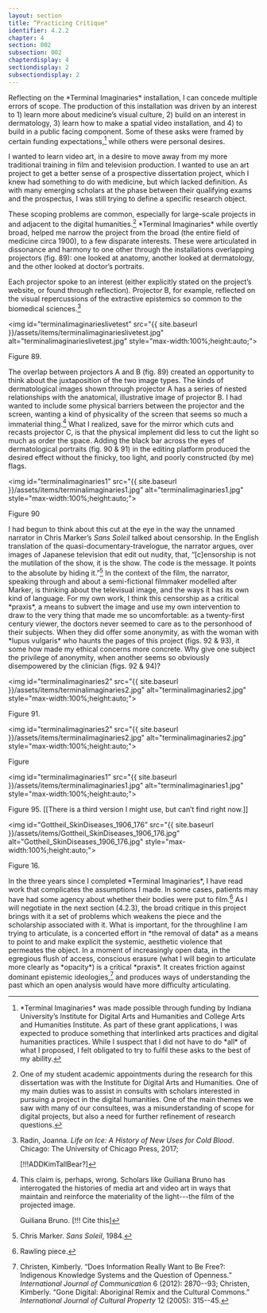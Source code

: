 ```yaml
---
layout: section
title: “Practicing Critique"
identifier: 4.2.2
chapter: 4
section: 002
subsection: 002
chapterdisplay: 4
sectiondisplay: 2
subsectiondisplay: 2
---
```


Reflecting on the \*Terminal Imaginaries\* installation, I can concede multiple errors of scope. The production of this installation was driven by an interest to 1) learn more about medicine’s visual culture, 2) build on an interest in dermatology, 3) learn how to make a spatial video installation, and 4) to build in a public facing component. Some of these asks were framed by certain funding expectations,[^fn1] while others were personal desires.

I wanted to learn video art, in a desire to move away from my more traditional training in film and television production. I wanted to use an art project to get a better sense of a prospective dissertation project, which I knew had something to do with medicine, but which lacked definition. As with many emerging scholars at the phase between their qualifying exams and the prospectus, I was still trying to define a specific research object.

These scoping problems are common, especially for large-scale projects in and adjacent to the digital humanities.[^fn2] \*Terminal Imaginaries\* while overtly broad, helped me narrow the project from the broad (the entire field of medicine circa 1900), to a few disparate interests. These were articulated in dissonance and harmony to one other through the installations overlapping projectors (fig. 89): one looked at anatomy, another looked at dermatology, and the other looked at doctor’s portraits.

Each projector spoke to an interest (either explicitly stated on the project’s website, or found through reflection).  Projector B, for example, reflected on the visual repercussions of the extractive epistemics so common to the biomedical sciences.[^fn3]

<img id="terminalimaginarieslivetest” src="{{ site.baseurl }}/assets/items/terminalimaginarieslivetest.jpg" alt="terminalimaginarieslivetest.jpg" style="max-width:100%;height:auto;">

Figure 89.

The overlap between projectors A and B (fig. 89) created an opportunity to think about the juxtaposition of the two image types. The kinds of dermatological images shown through projector A has a series of nested relationships with the anatomical, illustrative image of projector B. I had wanted to include some physical barriers between the projector and the screen, wanting a kind of physicality of the screen that seems so much a immaterial thing.[^fn4] What I realized, save for the mirror which cuts and recasts projector C, is that the physical implement did less to cut the light so much as order the space. Adding the black bar across the eyes of dermatological portraits (fig. 90 & 91) in the editing platform produced the desired effect without the finicky, too light, and poorly constructed (by me) flags.

<img id="terminalimaginaries1” src="{{ site.baseurl }}/assets/items/terminalimaginaries1.jpg" alt="terminalimaginaries1.jpg" style="max-width:100%;height:auto;">

Figure 90

I had begun to think about this cut at the eye in the way the unnamed narrator in Chris Marker’s *Sans Soleil* talked about censorship. In the English translation of the quasi-documentary-travelogue, the narrator argues, over images of Japanese television that edit out nudity, that, “[c]ensorship is not the mutilation of the show, it is the show. The code is the message. It points to the absolute by hiding it.”[^fn5] In the context of the film, the narrator, speaking through and about a semi-fictional filmmaker modelled after Marker, is thinking about the televisual image, and the ways it has its own kind of language. For my own work, I think this censorship as a critical \*praxis\*, a means to subvert the image and use my own intervention to draw to the very thing that made me so uncomfortable: as a twenty-first century viewer, the doctors never seemed to care as to the personhood of their subjects. When they did offer some anonymity, as with the woman with \*lupus vulgaris\* who haunts the pages of this project (figs. 92 & 93), it some how made my ethical concerns more concrete. Why give one subject the privilege of anonymity, when another seems so obviously disempowered by the clinician (figs. 92 & 94)?

<img id="terminalimaginaries2” src="{{ site.baseurl }}/assets/items/terminalimaginaries2.jpg" alt="terminalimaginaries2.jpg" style="max-width:100%;height:auto;">

Figure 91.

<img id="terminalimaginaries2” src="{{ site.baseurl }}/assets/items/terminalimaginaries2.jpg" alt="terminalimaginaries2.jpg" style="max-width:100%;height:auto;">

Figure

<img id="terminalimaginaries1” src="{{ site.baseurl }}/assets/items/terminalimaginaries1.jpg" alt="terminalimaginaries1.jpg" style="max-width:100%;height:auto;">

Figure 95. [[There is a third version I might use, but can’t find right now.]]

<img id="Gottheil\_SkinDiseases\_1906\_176” src="{{ site.baseurl }}/assets/items/Gottheil\_SkinDiseases\_1906\_176.jpg" alt="Gottheil\_SkinDiseases\_1906\_176.jpg" style="max-width:100%;height:auto;">

Figure 16.

In the three years since I completed \*Terminal Imaginaries\*, I have read work that complicates the assumptions I made. In some cases, patients may have had some agency about whether their bodies were put to film.[^fn6] As I will negotiate in the next section (4.2.3), the broad critique in this project brings with it a set of problems which weakens the piece and the scholarship associated with it.  What is important, for the throughline I am trying to articulate, is a concerted effort in \*the removal of data\* as a means to point to and make explicit the systemic, aesthetic violence that permeates the object. In a moment of increasingly open data, in the egregious flush of access, conscious erasure (what I will begin to articulate more clearly as \*opacity\*) is a critical \*praxis\*. It creates friction against dominant epistemic ideologies,[^fn7] and produces ways of understanding the past which an open analysis would have more difficulty articulating.

[^fn1]: \*Terminal Imaginaries\* was made possible through funding by Indiana University’s Institute for Digital Arts and Humanities and College Arts and Humanities Institute. As part of these grant applications, I was expected to produce something that interlinked arts practices and digital humanities practices. While I suspect that I did not have to do \*all\* of what I proposed, I felt obligated to try to fulfil these asks to the best of my ability.

[^fn2]: One of my student academic appointments during the research for this dissertation was with the Institute for Digital Arts and Humanities. One of my main duties was to assist in consults with scholars interested in pursuing a project in the digital humanities. One of the main themes we saw with many of our consultees, was a misunderstanding of scope for digital projects, but also a need for further refinement of research questions.

[^fn3]: Radin, Joanna. *Life on Ice: A History of New Uses for Cold Blood*. Chicago: The University of Chicago Press, 2017;
	
	[!!!ADDKimTallBear?]

[^fn4]: This claim is, perhaps, wrong. Scholars like Guiliana Bruno has interrogated the histories of media art and video art in ways that maintain and reinforce the materiality of the light---the film of the projected image.
	
	Guiliana Bruno. [!!! Cite this]

[^fn5]: Chris Marker. *Sans Soleil*, 1984.

[^fn6]: Rawling piece.

[^fn7]: Christen, Kimberly. “Does Information Really Want to Be Free?: Indigenous Knowledge Systems and the Question of Openness.” *International Journal of Communication* 6 (2012): 2870--93; Christen, Kimberly. “Gone Digital: Aboriginal Remix and the Cultural Commons.” *International Journal of Cultural Property* 12 (2005): 315--45.
